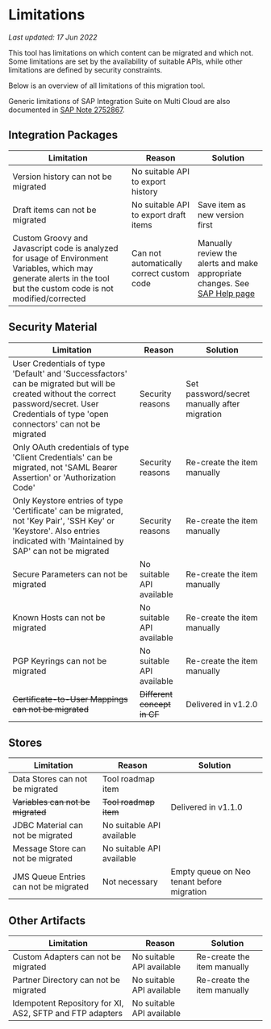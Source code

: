 # Limitations
*Last updated: 17 Jun 2022*

This tool has limitations on which content can be migrated and which not. Some limitations are set by the availability of suitable APIs, while other limitations are defined by security constraints.

Below is an overview of all limitations of this migration tool.

Generic limitations of SAP Integration Suite on Multi Cloud are also documented in [SAP Note 2752867](https://launchpad.support.sap.com/#/notes/2752867).

## Integration Packages

|Limitation|Reason|Solution
|-|-|-
|Version history can not be migrated|No suitable API to export history
|Draft items can not be migrated|No suitable API to export draft items|Save item as new version first
|Custom Groovy and Javascript code is analyzed for usage of Environment Variables, which may generate alerts in the tool but the custom code is not modified/corrected|Can not automatically correct custom code|Manually review the alerts and make appropriate changes. See [SAP Help page](https://help.sap.com/viewer/368c481cd6954bdfa5d0435479fd4eaf/Cloud/en-US/fb24f52d522b4a3b84c762ff7e085861.html)

## Security Material

|Limitation|Reason|Solution
|-|-|-
|User Credentials of type 'Default' and 'Successfactors' can be migrated but will be created without the correct password/secret. User Credentials of type 'open connectors' can not be migrated|Security reasons|Set password/secret manually after migration
|Only OAuth credentials of type 'Client Credentials' can be migrated, not 'SAML Bearer Assertion' or 'Authorization Code'|Security reasons|Re-create the item manually
|Only Keystore entries of type 'Certificate' can be migrated, not 'Key Pair', 'SSH Key' or 'Keystore'. Also entries indicated with 'Maintained by SAP' can not be migrated|Security reasons|Re-create the item manually
|Secure Parameters can not be migrated|No suitable API available|Re-create the item manually
|Known Hosts can not be migrated|No suitable API available|Re-create the item manually
|PGP Keyrings can not be migrated|No suitable API available|Re-create the item manually
|~~Certificate-to-User Mappings can not be migrated~~|~~Different concept in CF~~|Delivered in v1.2.0

## Stores

|Limitation|Reason|Solution
|-|-|-
|Data Stores can not be migrated|Tool roadmap item
|~~Variables can not be migrated~~|~~Tool roadmap item~~|Delivered in v1.1.0
|JDBC Material can not be migrated|No suitable API available
|Message Store can not be migrated|No suitable API available
|JMS Queue Entries can not be migrated|Not necessary|Empty queue on Neo tenant before migration

## Other Artifacts

|Limitation|Reason|Solution
|-|-|-
|Custom Adapters can not be migrated|No suitable API available|Re-create the item manually
|Partner Directory can not be migrated|No suitable API available|Re-create the item manually
|Idempotent Repository for XI, AS2, SFTP and FTP adapters|No suitable API available
